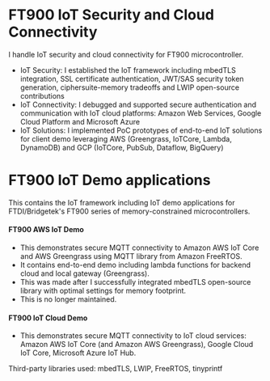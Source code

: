 # FT900 IoT Security and Cloud Connectivity

I handle IoT security and cloud connectivity for FT900 microcontroller.

- IoT Security: I established the IoT framework including mbedTLS integration, SSL certificate authentication, JWT/SAS security token generation, ciphersuite-memory tradeoffs and LWIP open-source contributions
- IoT Connectivity: I debugged and supported secure authentication and communication with IoT cloud platforms: Amazon Web Services, Google Cloud Platform and Microsoft Azure 
- IoT Solutions: I implemented PoC prototypes of end-to-end IoT solutions for client demo leveraging AWS (Greengrass, IoTCore, Lambda, DynamoDB) and GCP (IoTCore, PubSub, Dataflow, BigQuery)


# FT900 IoT Demo applications

This contains the IoT framework including IoT demo applications for FTDI/Bridgetek's FT900 series of memory-constrained microcontrollers.

#### FT900 AWS IoT Demo
- This demonstrates secure MQTT connectivity to Amazon AWS IoT Core and AWS Greengrass using MQTT library from Amazon FreeRTOS.
- It contains end-to-end demo including lambda functions for backend cloud and local gateway (Greengrass). 
- This was made after I successfully integrated mbedTLS open-source library with optimal settings for memory footprint.
- This is no longer maintained. 

#### FT900 IoT Cloud Demo
- This demonstrates secure MQTT connectivity to IoT cloud services: Amazon AWS IoT Core (and Amazon AWS Greengrass), Google Cloud IoT Core, Microsoft Azure IoT Hub.

Third-party libraries used: mbedTLS, LWIP, FreeRTOS, tinyprintf
